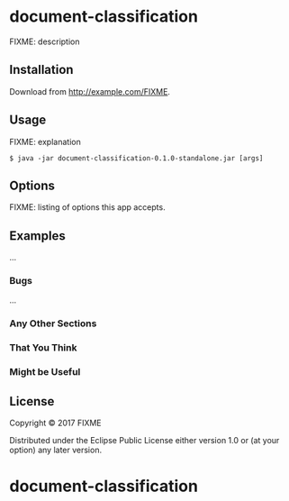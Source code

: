 # document-classification

FIXME: description

## Installation

Download from http://example.com/FIXME.

## Usage

FIXME: explanation

    $ java -jar document-classification-0.1.0-standalone.jar [args]

## Options

FIXME: listing of options this app accepts.

## Examples

...

### Bugs

...

### Any Other Sections
### That You Think
### Might be Useful

## License

Copyright © 2017 FIXME

Distributed under the Eclipse Public License either version 1.0 or (at
your option) any later version.
# document-classification
